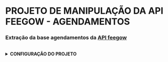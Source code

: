 PROJETO DE MANIPULAÇÃO DA API FEEGOW - AGENDAMENTOS
====

### Extração da base agendamentos da [API feegow](https://staging-docs.feegow.com/#9b9c5165-c3ba-4b27-8485-f747bfcdc0fc)

<br>


<details close>
<summary><strong>CONFIGURAÇÃO DO PROJETO</strong></summary>

## Criando Esttrutura

<br>

- *Criar projeto:*
    ```sh
    poetry add prj_agenda
    ```
    <br>

- *Definir versão Python do Projeto:*
    ```sh
    poetry env use 3.11.5
    ```
    <br>

- *Ativando ambiente virtual:*
    ```sh
    source ./.venv/bin/activate
    ```

    <br>

## Instalação das Dependências:

<br>

- *Instalar dependências:*
    ```sh
    poetry add psycopg2-binary dlt
    ```

    <br>


## SSH

<br>

- *Gerando uma Chave SSH no Windows:*
    ```sh
    ssh-keygen -t rsa -f $env:user/meu.usuario/.ssh/pasta_da_chave -C "nome_da_chave"
    ```

<br>

- *Copiando a Chave Pública:*
    ```sh
    # no bash
    cat .ssh/dwlinux.pub
    ```
<br>

- *Iniciar Versionamento git local:*
    ```sh
    git init
    ```
<br>

- *[Configurando SSH no Github](https://docs.github.com/pt/authentication/connecting-to-github-with-ssh/adding-a-new-ssh-key-to-your-github-account?platform=linux#adding-a-new-ssh-key-to-your-account)*

<br>

## git local:


<br>

- *Alterar nome da Branch principal:*
    ```sh
    git branch -M main
    ```

<br>

- *Vincular repositório remoto:*
    ```sh
    git remote add origin git@github.com:seu-repository/feegow_agendamentos.git
    ```
<br>

- *Primmeiro Commit:*
    ```sh
    git add README.md
    git commit -m"Primeiro commit"
    git push -U origin main
    ```
<br>


## Configuração Projeto Astro:

- *Criando Projeto Astro:*
    ```sh
    astro dev init
    ```
<br>

- *Iniciando Projeto Astro:*
    ```sh
    astro dev start
    ```

</details>

<br>




